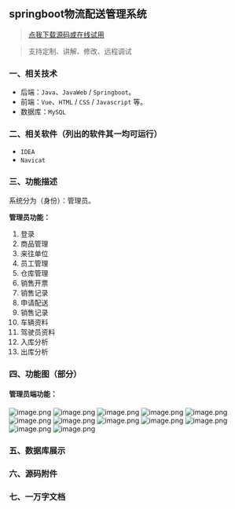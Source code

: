 ## springboot物流配送管理系统

> [点我下载源码或在线试用](https://www.notmaker.com/detail/17f11f5085754489a0ef70c5f1022bb4/ghb20250812) 

> 支持定制、讲解、修改、远程调试

### 一、相关技术
- 后端：`Java`、`JavaWeb` / `Springboot`。
- 前端：`Vue`、`HTML` / `CSS` / `Javascript` 等。
- 数据库：`MySQL`

### 二、相关软件（列出的软件其一均可运行）
- `IDEA`
- `Navicat`

### 三、功能描述
系统分为（身份）：管理员。

**管理员功能：**
1. 登录
2. 商品管理
3. 来往单位
4. 员工管理
5. 仓库管理
6. 销售开票
7. 销售记录
8. 申请配送
9. 销售记录
10. 车辆资料
11. 驾驶员资料
12. 入库分析
13. 出库分析

### 四、功能图（部分）

#### 管理员端功能：
![image.png](https://store.ptcc9.top/notmaker/user_upload/02dab151e8504d5890fa01c3c12255bd/2025-03-07%2018:09:48_image.png)
![image.png](https://store.ptcc9.top/notmaker/user_upload/02dab151e8504d5890fa01c3c12255bd/2025-03-07%2018:09:52_image.png)
![image.png](https://store.ptcc9.top/notmaker/user_upload/02dab151e8504d5890fa01c3c12255bd/2025-03-07%2018:10:00_image.png)
![image.png](https://store.ptcc9.top/notmaker/user_upload/02dab151e8504d5890fa01c3c12255bd/2025-03-07%2018:10:06_image.png)
![image.png](https://store.ptcc9.top/notmaker/user_upload/02dab151e8504d5890fa01c3c12255bd/2025-03-07%2018:10:16_image.png)
![image.png](https://store.ptcc9.top/notmaker/user_upload/02dab151e8504d5890fa01c3c12255bd/2025-03-07%2018:10:21_image.png)
![image.png](https://store.ptcc9.top/notmaker/user_upload/02dab151e8504d5890fa01c3c12255bd/2025-03-07%2018:10:27_image.png)
![image.png](https://store.ptcc9.top/notmaker/user_upload/02dab151e8504d5890fa01c3c12255bd/2025-03-07%2018:10:33_image.png)
![image.png](https://store.ptcc9.top/notmaker/user_upload/02dab151e8504d5890fa01c3c12255bd/2025-03-07%2018:10:38_image.png)
![image.png](https://store.ptcc9.top/notmaker/user_upload/02dab151e8504d5890fa01c3c12255bd/2025-03-07%2018:10:43_image.png)
![image.png](https://store.ptcc9.top/notmaker/user_upload/02dab151e8504d5890fa01c3c12255bd/2025-03-07%2018:10:48_image.png)
![image.png](https://store.ptcc9.top/notmaker/user_upload/02dab151e8504d5890fa01c3c12255bd/2025-03-07%2018:10:54_image.png)

### 五、数据库展示

### 六、源码附件

### 七、一万字文档

